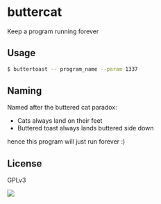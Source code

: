 # buttercat

Keep a program running forever

## Usage

```bash
$ buttertoast -- program_name --param 1337
````

## Naming

Named after the buttered cat paradox:

- Cats always land on their feet
- Buttered toast always lands buttered side down

hence this program will just run forever :)

## License

GPLv3

![](https://www.gnu.org/graphics/gplv3-127x51.png)
